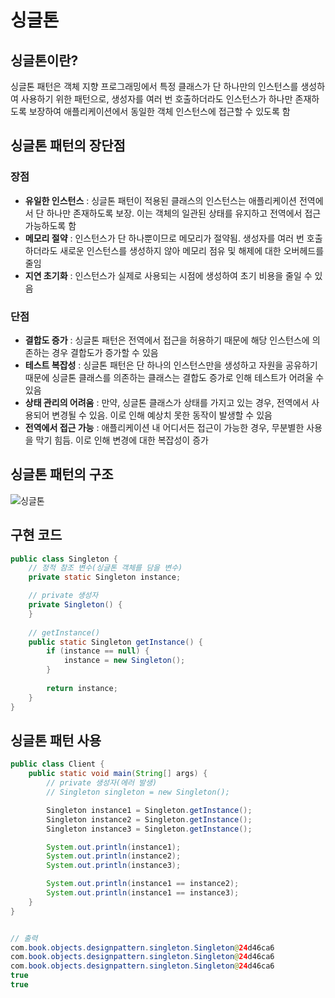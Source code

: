 # 싱글톤

## 싱글톤이란?
싱글톤 패턴은 객체 지향 프로그래밍에서 특정 클래스가 단 하나만의 인스턴스를 생성하여 사용하기 위한 패턴으로, 생성자를 여러 번 호출하더라도 인스턴스가 하나만 존재하도록 보장하여 애플리케이션에서 동일한 객체 인스턴스에 접근할 수 있도록 함

## 싱글톤 패턴의 장단점

### 장점
- **유일한 인스턴스** : 싱글톤 패턴이 적용된 클래스의 인스턴스는 애플리케이션 전역에서 단 하나만 존재하도록 보장. 이는 객체의 일관된 상태를 유지하고 전역에서 접근 가능하도록 함
- **메모리 절약** : 인스턴스가 단 하나뿐이므로 메모리가 절약됨. 생성자를 여러 번 호출하더라도 새로운 인스턴스를 생성하지 않아 메모리 점유 및 해제에 대한 오버헤드를 줄임
- **지연 초기화** : 인스턴스가 실제로 사용되는 시점에 생성하여 초기 비용을 줄일 수 있음

### 단점
- **결합도 증가** : 싱글톤 패턴은 전역에서 접근을 허용하기 때문에 해당 인스턴스에 의존하는 경우 결합도가 증가할 수 있음
- **테스트 복잡성** : 싱글톤 패턴은 단 하나의 인스턴스만을 생성하고 자원을 공유하기 때문에 싱글톤 클래스를 의존하는 클래스는 결합도 증가로 인해 테스트가 어려울 수 있음
- **상태 관리의 어려움** : 만약, 싱글톤 클래스가 상태를 가지고 있는 경우, 전역에서 사용되어 변경될 수 있음. 이로 인해 예상치 못한 동작이 발생할 수 있음
- **전역에서 접근 가능** : 애플리케이션 내 어디서든 접근이 가능한 경우, 무분별한 사용을 막기 힘듬. 이로 인해 변경에 대한 복잡성이 증가

## 싱글톤 패턴의 구조
![싱글톤](https://github.com/user-attachments/assets/381276f2-6631-4774-9fd4-3c7268a59650)


## 구현 코드
```java
public class Singleton {
    // 정적 참조 변수(싱글톤 객체를 담을 변수)
    private static Singleton instance;

    // private 생성자
    private Singleton() {
    }
    
    // getInstance()
    public static Singleton getInstance() {
        if (instance == null) {
            instance = new Singleton();
        }
        
        return instance;
    }
}
```

## 싱글톤 패턴 사용
```java
public class Client {
    public static void main(String[] args) {
        // private 생성자(에러 발생)
        // Singleton singleton = new Singleton();

        Singleton instance1 = Singleton.getInstance();
        Singleton instance2 = Singleton.getInstance();
        Singleton instance3 = Singleton.getInstance();

        System.out.println(instance1);
        System.out.println(instance2);
        System.out.println(instance3);

        System.out.println(instance1 == instance2);
        System.out.println(instance1 == instance3);
    }
}


// 출력
com.book.objects.designpattern.singleton.Singleton@24d46ca6
com.book.objects.designpattern.singleton.Singleton@24d46ca6
com.book.objects.designpattern.singleton.Singleton@24d46ca6
true
true
```
